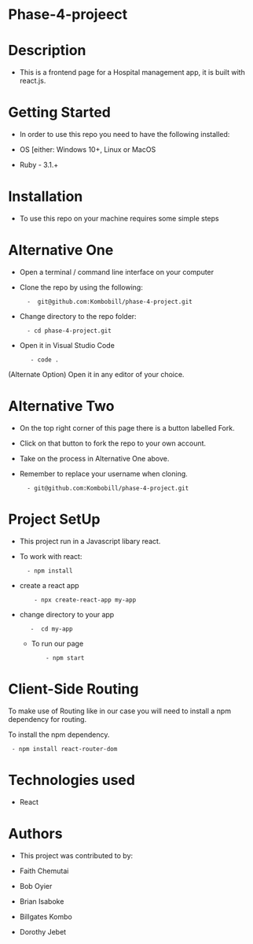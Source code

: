 # Phase-4-projeect
# Description

- This is a frontend page for a Hospital management app, it is built with react.js.

# Getting Started

- In order to use this repo you need to have the following installed:

 - OS [either: Windows 10+, Linux or MacOS

- Ruby - 3.1.+

# Installation
- To use this repo on your machine requires some simple steps

# Alternative One

- Open a terminal / command line interface on your computer

- Clone the repo by using the following:

        -  git@github.com:Kombobill/phase-4-project.git

- Change directory to the repo folder:

        - cd phase-4-project.git

- Open it in Visual Studio Code

         - code .

(Alternate Option) Open it in any editor of your choice.

# Alternative Two

- On the top right corner of this page there is a button labelled Fork.

- Click on that button to fork the repo to your own account.

- Take on the process in Alternative One above.

- Remember to replace your username when cloning.

        - git@github.com:Kombobill/phase-4-project.git

# Project SetUp

- This project run in a Javascript libary react.

- To work with react:
    
        - npm install
    
- create a react app 

          - npx create-react-app my-app

- change directory to your app

         -  cd my-app         

  - To run our page

            - npm start  

# Client-Side Routing
To make use of Routing like in our case you will need to install a npm dependency for routing.

To install the npm dependency.

     - npm install react-router-dom


# Technologies used

- React

# Authors

- This project was contributed to by:

- Faith Chemutai
- Bob Oyier
- Brian Isaboke
- Billgates Kombo
- Dorothy Jebet




